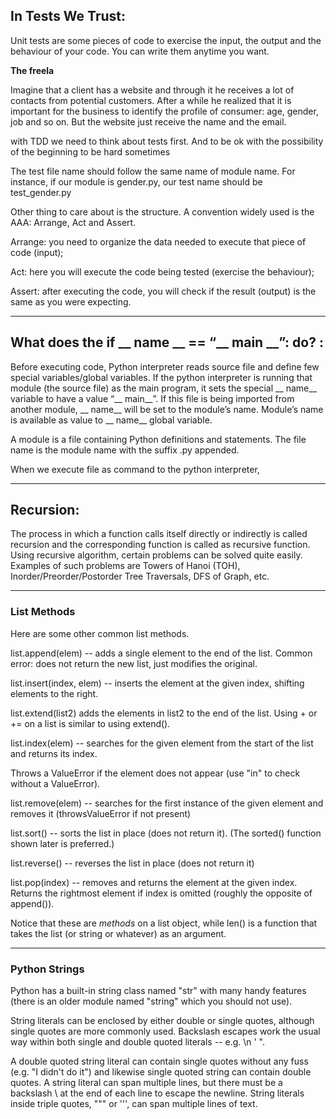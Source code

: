 ## In Tests We Trust:

Unit tests are some pieces of code to exercise the input, the output and the behaviour of your code. You can write them anytime you want.

**The freela**

Imagine that a client has a website and through it he receives a lot of contacts from potential customers. After a while he realized that it is important for the business to identify the profile of consumer: age, gender, job and so on. But the website just receive the name and the email.

 with TDD we need to think about tests first. And to be ok with the possibility of the beginning to be hard sometimes

 The test file name should follow the same name of module name. For instance, if our module is gender.py, our test name should be test_gender.py


Other thing to care about is the structure. A convention widely used is the AAA: Arrange, Act and Assert.

 Arrange: you need to organize the data needed to execute that piece of code (input);

 Act: here you will execute the code being tested (exercise the behaviour);

 Assert: after executing the code, you will check if the result (output) is the same as you were expecting.


--------------------------

## What does the if __ name __ == “__ main __”: do? : 

Before executing code, Python interpreter reads source file and define few special variables/global variables. 
If the python interpreter is running that module (the source file) as the main program, it sets the special __ name__ variable to have a value “__ main__”. If this file is being imported from another module, __ name__ will be set to the module’s name. Module’s name is available as value to __ name__ global variable. 

A module is a file containing Python definitions and statements. The file name is the module name with the suffix .py appended. 

When we execute file as command to the python interpreter, 



---------------------------

## Recursion:

The process in which a function calls itself directly or indirectly is called recursion and the corresponding function is called as recursive function. Using recursive algorithm, certain problems can be solved quite easily. Examples of such problems are Towers of Hanoi (TOH), Inorder/Preorder/Postorder Tree Traversals, DFS of Graph, etc.


-----------------------


### List Methods

Here are some other common list methods.

list.append(elem) -- adds a single element to the end of the list. Common error: does not return the new list, just modifies the original.

list.insert(index, elem) -- inserts the element at the given index, shifting elements to the right.

list.extend(list2) adds the elements in list2 to the end of the list. Using + or += on a list is similar to using extend().

list.index(elem) -- searches for the given element from the start of the list and returns its index. 

Throws a ValueError if the element does not appear (use "in" to check without a ValueError).

list.remove(elem) -- searches for the first instance of the given element and removes it (throwsValueError if not present)

list.sort() -- sorts the list in place (does not return it). (The sorted() function shown later is preferred.)

list.reverse() -- reverses the list in place (does not return it)

list.pop(index) -- removes and returns the element at the given index. Returns the rightmost element if index is omitted (roughly the opposite of append()).

Notice that these are *methods* on a list object, while len() is a function that takes the list (or string or whatever) as an argument.

-------------------------------------


### Python Strings

Python has a built-in string class named "str" with many handy features (there is an older module named "string" which you should not use).

 String literals can be enclosed by either double or single quotes, although single quotes are more commonly used. Backslash escapes work the usual way within both single and double quoted literals -- e.g. \n \' \".
 
  A double quoted string literal can contain single quotes without any fuss (e.g. "I didn't do it") and likewise single quoted string can contain double quotes. A string literal can span multiple lines, but there must be a backslash \ at the end of each line to escape the newline. String literals inside triple quotes, """ or ''', can span multiple lines of text.

